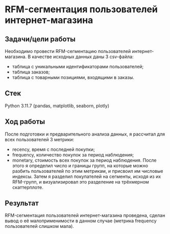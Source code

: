 # RFM-сегментация пользователей интернет-магазина
## Задачи/цели работы
Необходимо провести RFM-сегментацию пользователей интернет-магазина. В качестве исходных данных даны 3 csv-файла: 
<ul><li>таблица с уникальными идентификаторами пользователей;</li>
<li>таблица заказов;</li>
<li>таблица с товарными позициями, входящими в заказы.</li></ul>

## Стек
Python 3.11.7 (pandas, matplotlib, seaborn, plotly)

## Ход работы
После подготовки и предварительного анализа данных, я рассчитал для всех пользователей 3 метрики:
- recency, время с последней покупки;
- frequency, количество покупок за период наблюдения;
- monetary, стоимость всех покупок за период наблюдения. 
После этого я определил число и границы групп, на которые можно разбить пользователей по этим метрикам, и присвоил им числовые индексы. Затем я разделил покупателей на сегменты, исходя из их RFM-групп, и визуализировал это разделение на трёхмерном скаттерплоте.

## Результат
RFM-сегментация пользователей интернет-магазина проведена, сделан вывод о её малоприменимости в данном случае (метрика frequency пользователей слишком мала).
